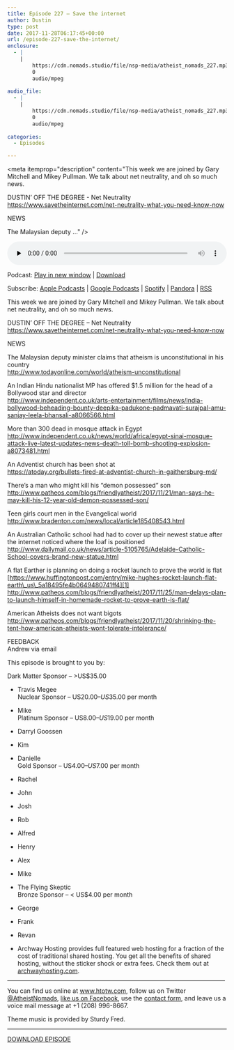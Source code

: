 ```yaml
---
title: Episode 227 – Save the internet
author: Dustin
type: post
date: 2017-11-28T06:17:45+00:00
url: /episode-227-save-the-internet/
enclosure:
  - |
    |
        https://cdn.nomads.studio/file/nsp-media/atheist_nomads_227.mp3
        0
        audio/mpeg
        
audio_file:
  - |
    |
        https://cdn.nomads.studio/file/nsp-media/atheist_nomads_227.mp3
        0
        audio/mpeg
        
categories:
  - Episodes

---
```

<div itemscope itemtype="http://schema.org/AudioObject">
  <meta itemprop="name" content="Episode 227 &#8211; Save the internet" />
  
  <meta itemprop="uploadDate" content="2017-11-27T23:17:45-07:00" />
  
  <meta itemprop="encodingFormat" content="audio/mpeg" />
  
  <meta itemprop="description" content="This week we are joined by Gary Mitchell and Mikey Pullman. We talk about net neutrality, and oh so much news.

DUSTIN’ OFF THE DEGREE - Net Neutrality
https://www.savetheinternet.com/net-neutrality-what-you-need-know-now

NEWS

The Malaysian deputy ..." />
  
  <meta itemprop="contentUrl" content="https://dts.podtrac.com/redirect.mp3/cdn.nomads.studio/file/nsp-media/atheist_nomads_227.mp3" />
  </p> 
  
  <div class="powerpress_player" id="powerpress_player_8490">
    <audio class="wp-audio-shortcode" id="audio-1658-234" preload="none" style="width: 100%;" controls="controls"><source type="audio/mpeg" src="https://dts.podtrac.com/redirect.mp3/cdn.nomads.studio/file/nsp-media/atheist_nomads_227.mp3?_=234" /><a href="https://dts.podtrac.com/redirect.mp3/cdn.nomads.studio/file/nsp-media/atheist_nomads_227.mp3">https://dts.podtrac.com/redirect.mp3/cdn.nomads.studio/file/nsp-media/atheist_nomads_227.mp3</a></audio>
  </div>
</div>

<p class="powerpress_links powerpress_links_mp3">
  Podcast: <a href="https://dts.podtrac.com/redirect.mp3/cdn.nomads.studio/file/nsp-media/atheist_nomads_227.mp3" class="powerpress_link_pinw" target="_blank" title="Play in new window" onclick="return powerpress_pinw('https://htotw.com/?powerpress_pinw=1658-podcast');" rel="nofollow">Play in new window</a> | <a href="https://dts.podtrac.com/redirect.mp3/cdn.nomads.studio/file/nsp-media/atheist_nomads_227.mp3" class="powerpress_link_d" title="Download" rel="nofollow" download="atheist_nomads_227.mp3">Download</a>
</p>

<p class="powerpress_links powerpress_subscribe_links">
  Subscribe: <a href="https://podcasts.apple.com/us/podcast/humanists-take-on-the-world/id530050098?mt=2&ls=1" class="powerpress_link_subscribe powerpress_link_subscribe_itunes" target="_blank" title="Subscribe on Apple Podcasts" rel="nofollow">Apple Podcasts</a> | <a href="https://www.google.com/podcasts?feed=aHR0cDovL2F0aGVpc3Rub21hZHMubGlic3luLmNvbS9yc3M%3D" class="powerpress_link_subscribe powerpress_link_subscribe_googleplay" target="_blank" title="Subscribe on Google Podcasts" rel="nofollow">Google Podcasts</a> | <a href="https://open.spotify.com/show/3LzK2xZGike6Tc1GEMtMbr?si=LieN9SNuTpq96smuaUsH8A" class="powerpress_link_subscribe powerpress_link_subscribe_spotify" target="_blank" title="Subscribe on Spotify" rel="nofollow">Spotify</a> | <a href="https://www.pandora.com/podcast/atheist-nomads/PC:10122?corr=62071012&part=ug" class="powerpress_link_subscribe powerpress_link_subscribe_pandora" target="_blank" title="Subscribe on Pandora" rel="nofollow">Pandora</a> | <a href="https://htotw.com/feed/podcast/" class="powerpress_link_subscribe powerpress_link_subscribe_rss" target="_blank" title="Subscribe via RSS" rel="nofollow">RSS</a>
</p>

<center>
</center>This week we are joined by Gary Mitchell and Mikey Pullman. We talk about net neutrality, and oh so much news.

DUSTIN’ OFF THE DEGREE &#8211; Net Neutrality  
<https://www.savetheinternet.com/net-neutrality-what-you-need-know-now>

NEWS

The Malaysian deputy minister claims that atheism is unconstitutional in his country  
<http://www.todayonline.com/world/atheism-unconstitutional>

An Indian Hindu nationalist MP has offered $1.5 million for the head of a Bollywood star and director  
<http://www.independent.co.uk/arts-entertainment/films/news/india-bollywood-beheading-bounty-deepika-padukone-padmavati-surajpal-amu-sanjay-leela-bhansali-a8066566.html>

More than 300 dead in mosque attack in Egypt  
<http://www.independent.co.uk/news/world/africa/egypt-sinai-mosque-attack-live-latest-updates-news-death-toll-bomb-shooting-explosion-a8073481.html>

An Adventist church has been shot at  
<https://atoday.org/bullets-fired-at-adventist-church-in-gaithersburg-md/>

There&#8217;s a man who might kill his &#8220;demon possessed&#8221; son  
<http://www.patheos.com/blogs/friendlyatheist/2017/11/21/man-says-he-may-kill-his-12-year-old-demon-possessed-son/>

Teen girls court men in the Evangelical world  
<http://www.bradenton.com/news/local/article185408543.html>

An Australian Catholic school had had to cover up their newest statue after the internet noticed where the loaf is positioned  
<http://www.dailymail.co.uk/news/article-5105765/Adelaide-Catholic-School-covers-brand-new-statue.html>

A flat Earther is planning on doing a rocket launch to prove the world is flat  
[https://www.huffingtonpost.com/entry/mike-hughes-rocket-launch-flat-earth\_us\_5a18495fe4b0649480741ff4][1]  
<http://www.patheos.com/blogs/friendlyatheist/2017/11/25/man-delays-plan-to-launch-himself-in-homemade-rocket-to-prove-earth-is-flat/>

American Atheists does not want bigots  
<http://www.patheos.com/blogs/friendlyatheist/2017/11/20/shrinking-the-tent-how-american-atheists-wont-tolerate-intolerance/>

FEEDBACK  
Andrew via email

This episode is brought to you by:

Dark Matter Sponsor – >US$35.00  
* Travis Megee  
Nuclear Sponsor – US$20.00 – US$35.00 per month  
* Mike  
Platinum Sponsor – US$8.00 – US$19.00 per month  
* Darryl Goossen  
* Kim  
* Danielle  
Gold Sponsor – US$4.00 – US$7.00 per month  
* Rachel  
* John  
* Josh  
* Rob  
* Alfred  
* Henry  
* Alex  
* Mike  
* The Flying Skeptic  
Bronze Sponsor – < US$4.00 per month  
* George  
* Frank  
* Revan

* Archway Hosting provides full featured web hosting for a fraction of the cost of traditional shared hosting. You get all the benefits of shared hosting, without the sticker shock or extra fees. Check them out at <a href="http://archwayhosting.com/" target="_blank" rel="noopener">archwayhosting.com</a>.

<hr width="500" />

You can find us online at <a href="https://www.htotw.com/" target="_blank" rel="noopener">www.htotw.com</a>, follow us on Twitter <a href="https://htotw.com/twitter" target="_blank" rel="noopener">@AtheistNomads</a>, <a href="https://htotw.com/facebook" target="_blank" rel="noopener">like us on Facebook</a>, use the [contact form](https://htotw.com/contact), and leave us a voice mail message at +1 (208) 996-8667.

Theme music is provided by Sturdy Fred.

<hr width="”500”" />

[DOWNLOAD EPISODE][2]

 [1]: https://www.huffingtonpost.com/entry/mike-hughes-rocket-launch-flat-earth_us_5a18495fe4b0649480741ff4
 [2]: https://dts.podtrac.com/redirect.mp3/cdn.nomads.studio/file/nsp-media/atheist_nomads_227.mp3